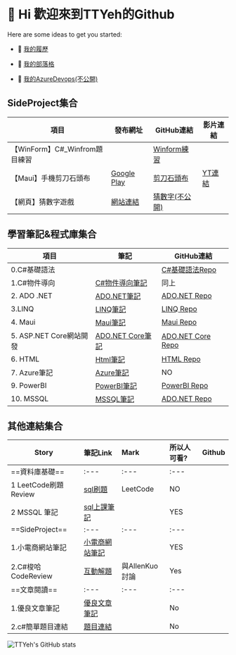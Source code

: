 # 👋 Hi 歡迎來到TTYeh的Github

Here are some ideas to get you started:

- 🔭 [我的履歷](https://www.cakeresume.com/s--lvYtog60I6a8NnbdcjTjBQ--/iamgod08246549)

- 🌱 [我的部落格](https://medium.com/@iamgod08246549)
- 🤔 [我的AzureDevops(不公開)](https://dev.azure.com/ttyeh0417/Ispan_RravelWeb_GroupProject/_boards/board/t/Ispan_RravelWeb_GroupProject%20Team/Issues)

## SideProject集合

| 項目 | 發布網址 | GitHub連結 |影片連結 |
| -------- | -------- | -------- |-------- |
| 【WinForm】C#_Winfrom題目練習     |      | [Winform練習](https://github.com/TTYeh/Eddy_CsharpWinform_Practice)     ||
| 【Maui】手機剪刀石頭布     |  [ Google Play ](https://play.google.com/store/apps/details?id=com.companyname.nolab_gagame_practice)  | [剪刀石頭布](https://github.com/TTYeh/Nolab_RpsGameApp_Demo4TF)     |[YT連結](https://www.youtube.com/shorts/5D868kG49gI)|
| 【網頁】猜數字遊戲   |  [ 網站連結 ](https://ispanfinalprojwebapp20230315.azurewebsites.net)  | [猜數字(不公開)](https://github.com/TTYeh/Ispan_Hostel_GroupProject)     ||


## 學習筆記&程式庫集合
| 項目 | 筆記 | GitHub連結 |
| -------- | -------- | -------- |
| 0.C#基礎語法       |      | [C#基礎語法Repo](https://github.com/TTYeh/Ispan_CsharpBasic_Practice)     |
| 1.C#物件導向     |  [C#物件導向筆記](https://hackmd.io/Su69uSyWShK-D9y6A_j4og)  | 同上     |
| 2. ADO .NET   |  [ADO.NET筆記](https://hackmd.io/RvWgiAKPTNSKE6fMkFymJA)  | [ADO.NET Repo](https://github.com/TTYeh/Ispan_AdoDotNet_Practice )     |
| 3.LINQ    |  [LINQ筆記](https://hackmd.io/xqy-5ZzQQk-gfxZ8AsBqow)  | [LINQ Repo](https://github.com/TTYeh/Ispan_LINQ_practice )     |
| 4. Maui   |  [Maui筆記](https://hackmd.io/o347-Rt6SrumvhGUNmnsZQ)  | [Maui Repo](https://github.com/TTYeh/Ispan_Maui_Practice )     |
| 5. ASP.NET Core網站開發   |  [ADO.NET Core筆記](https://hackmd.io/tyIhEkQATi21ZvrP3_TOBQ)  | [ADO.NET Core Repo](https://github.com/TTYeh/Ispan_MVCweb_Pracitce )     |
| 6. HTML   |  [Html筆記](https://hackmd.io/ZmM52JW6QEmPD61jKsAlqA)  | [HTML Repo](https://github.com/TTYeh/Ispan_Html_Practice )     |
| 7. Azure筆記   |  [Azure筆記](https://hackmd.io/WgtZKpYHTKi11LSasziVvA)  | NO     |
| 9. PowerBI   |  [PowerBI筆記](https://hackmd.io/8Gix2-PsQaqSCR9AmggWOQ)  | [PowerBI Repo](https://github.com/TTYeh/ispan_PowerBi_Practice )     |
| 10. MSSQL   |  [MSSQL筆記](https://hackmd.io/0e0kY-iFRKSJK7rAh_2Z8A)  | [ADO.NET Repo](https://github.com/TTYeh/Ispan_AdoDotNet_Practice )     |

## 其他連結集合

| Story                | 筆記Link                                                              | Mark           | 所以人可看? | Github | 
| -------------------- |:--------------------------------------------------------------------- |:-------------- |:----------- | ------ | 
| ==資料庫基礎==       | :---                                                                  | :---           | :---        |        | 
| 1 LeetCode刷題Review | [sql刷題](https://hackmd.io/tih4tD6aR2WZkp3mcIR3uA)                   | LeetCode       | NO          |        | 
| 2 MSSQL 筆記         | [sql上課筆記](https://hackmd.io/0e0kY-iFRKSJK7rAh_2Z8A)               |                | YES         |        | 
| ==SideProject==      | :---                                                                  | :---           | :---        |        | 
| 1.小電商網站筆記     | [小電商網站筆記](https://hackmd.io/@vocxWm0gSeqIfIPFg7HAjg/B1_fTVzij) |                | YES         |        |  
| 2.C#梭哈CodeReview   | [互動解題](https://hackmd.io/wuUmp8YpRC2tgp1drOwHPg )                 | 與AllenKuo討論 | Yes         |        | 
| ==文章閱讀==         | :---                                                                  | :---           | :---        |        | 
| 1.優良文章筆記       | [優良文章筆記](https://hackmd.io/a-xDrLZvSnC22BzxuBEHgw)              |                | No          |        | 
| 2.c#簡單題目連結     | [題目連結](https://hackmd.io/TxQzaB5aRtCTCGDViiBrxQ)                  |                | No          |        | 





![TTYeh's GitHub stats](https://github-readme-stats.vercel.app/api?username=TTYeh)
